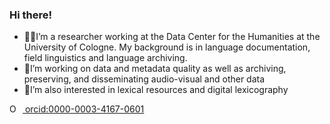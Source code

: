 ### Hi there!

- 🧔🏻I’m a researcher working at the Data Center for the Humanities at the University of Cologne. My background is in language documentation, field linguistics and language archiving.
- 🧱I’m working on data and metadata quality as well as archiving, preserving, and disseminating audio-visual and other data
- 🧰I’m also interested in lexical resources and digital lexicography

<div itemscope itemtype="https://schema.org/Person"><a itemprop="sameAs" content="https://orcid.org/0000-0003-4167-0601" href="https://orcid.org/0000-0003-4167-0601" target="orcid.widget" rel="me noopener noreferrer" style="vertical-align:top;"><img src="https://orcid.org/sites/default/files/images/orcid_16x16.png" style="width:1em;margin-right:.5em;" alt="ORCID iD icon"> orcid:0000-0003-4167-0601</a></div>

<!--
**fxru/fxru** is a ✨ _special_ ✨ repository because its `README.md` (this file) appears on your GitHub profile.

Here are some ideas to get you started:

- 🔭 I’m currently working on ...
- 🌱 I’m currently learning ...
- 👯 I’m looking to collaborate on ...
- 🤔 I’m looking for help with ...
- 💬 Ask me about ...
- 📫 How to reach me: ...
- 😄 Pronouns: ...
- ⚡ Fun fact: ...
-->
